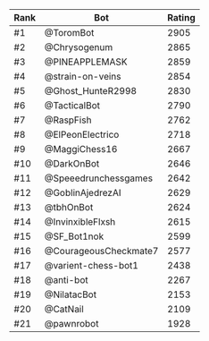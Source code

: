 Rank|Bot|Rating
---|---|---
#1|@ToromBot|2905
#2|@Chrysogenum|2865
#3|@PINEAPPLEMASK|2859
#4|@strain-on-veins|2854
#5|@Ghost_HunteR2998|2830
#6|@TacticalBot|2790
#7|@RaspFish|2762
#8|@ElPeonElectrico|2718
#9|@MaggiChess16|2667
#10|@DarkOnBot|2646
#11|@Speeedrunchessgames|2642
#12|@GoblinAjedrezAI|2629
#13|@tbhOnBot|2624
#14|@InvinxibleFlxsh|2615
#15|@SF_Bot1nok|2599
#16|@CourageousCheckmate7|2577
#17|@varient-chess-bot1|2438
#18|@anti-bot|2267
#19|@NilatacBot|2153
#20|@CatNail|2109
#21|@pawnrobot|1928
